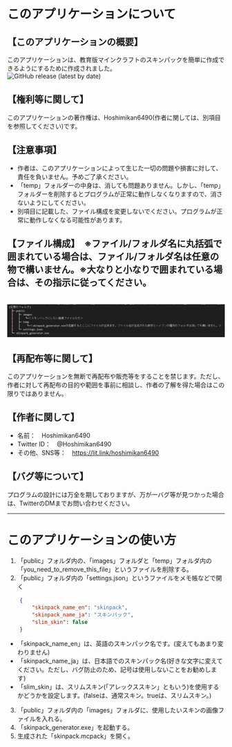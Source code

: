 # このアプリケーションについて
## 【このアプリケーションの概要】
このアプリケーションは、教育版マインクラフトのスキンパックを簡単に作成できるようにするために作成されました。  
![GitHub release (latest by date)](https://img.shields.io/github/downloads/Hoshimikan6490/minecraft-education_skinpack-generator/v1.1.2/total?color=498205&label=%E3%83%80%E3%82%A6%E3%83%B3%E3%83%AD%E3%83%BC%E3%83%89%E6%95%B0&style=for-the-badge)

## 【権利等に関して】
このアプリケーションの著作権は、Hoshimikan6490(作者に関しては、別項目を参照してください)です。

## 【注意事項】
- 作者は、このアプリケーションによって生じた一切の問題や損害に対して、責任を負いません。予めご了承ください。
- 「temp」フォルダーの中身は、消しても問題ありません。しかし、「temp」フォルダーを削除するとプログラムが正常に動作しなくなりますので、消さないようにしてください。
- 別項目に記載した、ファイル構成を変更しないでください。プログラムが正常に動作しなくなる可能性があります。

## 【ファイル構成】　※ファイル/フォルダ名に丸括弧で囲まれている場合は、ファイル/フォルダ名は任意の物で構いません。※大なりと小なりで囲まれている場合は、その指示に従ってください。
　![file_organization](/file_organization.png)

## 【再配布等に関して】
このアプリケーションを無断で再配布や販売等をすることを禁じます。ただし、作者に対して再配布の目的や範囲を事前に相談し、作者の了解を得た場合はこの限りではありません。

## 【作者に関して】
- 名前：　Hoshimikan6490
- Twitter ID：　@Hoshimikan6490
- その他、SNS等：　https://lit.link/hoshimikan6490

## 【バグ等について】
プログラムの設計には万全を期しておりますが、万が一バグ等が見つかった場合は、TwitterのDMまでお問い合わせください。

***
# このアプリケーションの使い方
1. 「public」フォルダ内の、「images」フォルダと「temp」フォルダ内の「you_need_to_remove_this_file」というファイルを削除する。
2. 「public」フォルダ内の「settings.json」というファイルをメモ帳などで開く
```json
    {
        "skinpack_name_en": "skinpack",
        "skinpack_name_ja": "スキンパック",
        "slim_skin": false
    }
```
- 「skinpack_name_en」は、英語のスキンパック名です。(変えてもあまり変わりません)
- 「skinpack_name_ja」は、日本語でのスキンパック名(好きな文字に変えてください。ただし、バグ防止のため、記号は使用しないことをお勧めします)
- 「slim_skin」は、スリムスキン(「アレックススキン」ともいう)を使用するかどうかを設定します。(falseは、通常スキン。trueは、スリムスキン。)

3. 「public」フォルダ内の「images」フォルダに、使用したいスキンの画像ファイルを入れる。
4. 「skinpack_generator.exe」を起動する。
5. 生成された「skinpack.mcpack」を開く。
